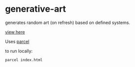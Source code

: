 # generative-art

generates random art (on refresh) based on defined systems.

[view here](https://jeanette-codes.github.io/generative-art/)

Uses [parcel](https://parceljs.org/getting_started.html)

to run locally:

`parcel index.html`
